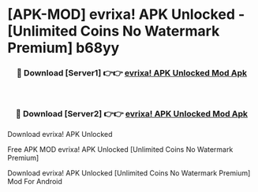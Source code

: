 # [APK-MOD] evrixa! APK Unlocked - [Unlimited Coins No Watermark Premium] b68yy



<div align="center">
<h3>🔴 Download [Server1] 👉👉 <a href="https://momento.my/?title=evrixa!_APK_Unlocked">evrixa! APK Unlocked Mod Apk</a></h3><br>

<h3>🔴 Download [Server2] 👉👉 <a href="https://momento.my/?title=evrixa!_APK_Unlocked">evrixa! APK Unlocked Mod Apk</a></h3>
</div>



Download evrixa! APK Unlocked 

Free APK MOD evrixa! APK Unlocked [Unlimited Coins No Watermark Premium]

Download evrixa! APK Unlocked [Unlimited Coins No Watermark Premium] Mod For Android
